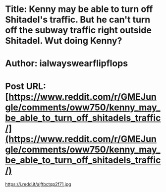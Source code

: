 # Title: Kenny may be able to turn off Shitadel's traffic. But he can't turn off the subway traffic right outside Shitadel. Wut doing Kenny?
# Author: ialwayswearflipflops
# Post URL: [https://www.reddit.com/r/GMEJungle/comments/oww750/kenny_may_be_able_to_turn_off_shitadels_traffic/](https://www.reddit.com/r/GMEJungle/comments/oww750/kenny_may_be_able_to_turn_off_shitadels_traffic/)


https://i.redd.it/ajftbctqp2f71.jpg